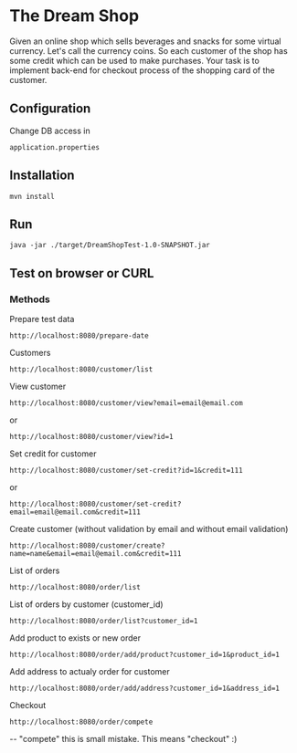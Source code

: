 # The Dream Shop 
Given an online shop which sells beverages and snacks for some virtual currency. Let's call the currency coins. So each customer of the shop has some credit which can be used to make purchases. 
Your task is to implement back-end for checkout process of the shopping card of the customer. 


## Configuration
Change DB access in 
```
application.properties
```
## Installation
```
mvn install
```
## Run
```
java -jar ./target/DreamShopTest-1.0-SNAPSHOT.jar
```
## Test on browser or CURL

### Methods 
Prepare test data
```
http://localhost:8080/prepare-date
```
Customers
```
http://localhost:8080/customer/list
```
View customer
```
http://localhost:8080/customer/view?email=email@email.com
```
or
```
http://localhost:8080/customer/view?id=1
```
Set credit for customer
```
http://localhost:8080/customer/set-credit?id=1&credit=111
```
or
```
http://localhost:8080/customer/set-credit?email=email@email.com&credit=111
```
Create customer (without validation by email and without email validation)
```
http://localhost:8080/customer/create?name=name&email=email@email.com&credit=111
```

List of orders
```
http://localhost:8080/order/list
```
List of orders by customer (customer_id)
```
http://localhost:8080/order/list?customer_id=1
```
Add product to exists or new order
```
http://localhost:8080/order/add/product?customer_id=1&product_id=1
```
Add address to actualy order for customer
```
http://localhost:8080/order/add/address?customer_id=1&address_id=1
```
Checkout
```
http://localhost:8080/order/compete
```
-- "compete" this is small mistake. This means "checkout"  :)


